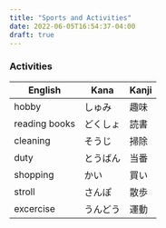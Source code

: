 ```yaml
---
title: "Sports and Activities"
date: 2022-06-05T16:54:37-04:00
draft: true
---
```

### Activities
| English       | Kana     | Kanji |
|---------------|----------|-------|
| hobby         | しゅみ   | 趣味  |
| reading books | どくしょ | 読書  |
| cleaning      | そうじ   | 掃除  |
| duty          | とうばん | 当番  |
| shopping      | かい     | 買い  |
| stroll        | さんぽ   | 散歩  |
| excercise     | うんどう | 運動  |

